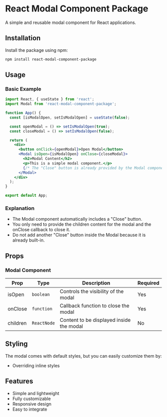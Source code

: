 # React Modal Component Package

A simple and reusable modal component for React applications.

## Installation

Install the package using npm:

```bash
npm install react-modal-component-package
```

## Usage

### Basic Example

```jsx
import React, { useState } from 'react';
import Modal from 'react-modal-component-package';

function App() {
  const [isModalOpen, setIsModalOpen] = useState(false);

  const openModal = () => setIsModalOpen(true);
  const closeModal = () => setIsModalOpen(false);

  return (
    <div>
      <button onClick={openModal}>Open Modal</button>
      <Modal isOpen={isModalOpen} onClose={closeModal}>
        <h2>Modal Content</h2>
        <p>This is a simple modal component.</p>
        {/* The "Close" button is already provided by the Modal component */}
      </Modal>
    </div>
  );
}

export default App;
```

### Explanation 

- The Modal component automatically includes a "Close" button.
- You only need to provide the children content for the modal and the onClose callback to close it.
- Do not add another "Close" button inside the Modal because it is already built-in.

## Props

### Modal Component

| Prop     | Type       | Description                                     | Required |
|----------|------------|-------------------------------------------------|----------|
| isOpen   | `boolean`  | Controls the visibility of the modal            | Yes      |
| onClose  | `function` | Callback function to close the modal            | Yes      |
| children | `ReactNode`| Content to be displayed inside the modal        | No       |

## Styling

The modal comes with default styles, but you can easily customize them by:
- Overriding inline styles

## Features

- Simple and lightweight
- Fully customizable
- Responsive design
- Easy to integrate